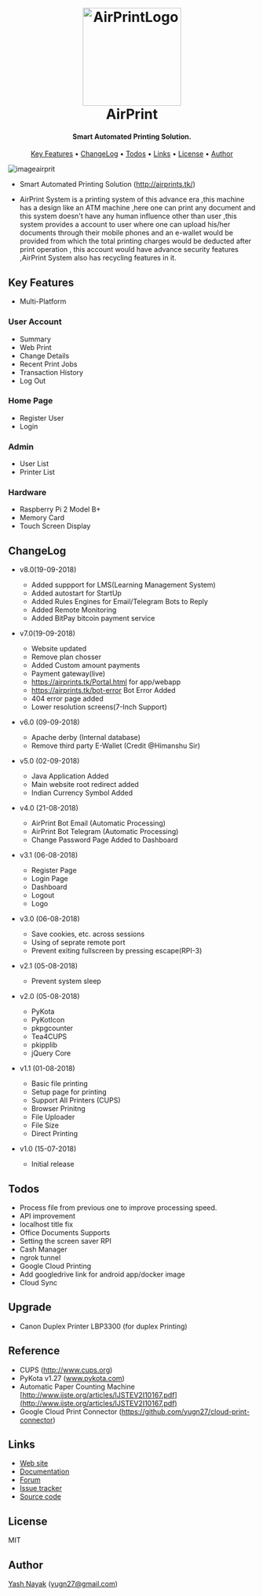
<h1 align="center">
  <br>
  <a href="https://airprints.tk"><img src="https://raw.githubusercontent.com/yugn27/AirPrint/master/Images/AirPrint.png?token=AWDf1VVEBkGRYT6l4PrcF8gBS2i1gM3rks5bq3aTwA%3D%3D" alt="AirPrintLogo" width="200"></a>
  <br>
  AirPrint
  <br>
</h1>

<h4 align="center">Smart Automated Printing Solution</a>.</h4>


<p align="center">
  <a href="#key-features">Key Features</a> •
   <a href="#changelog">ChangeLog</a> •
  <a href="#todos">Todos</a> •
  <a href="#links">Links</a> •
<a href="#license">License</a> •
  <a href="#author">Author</a> 
  
</p>



![imageairprit](https://raw.githubusercontent.com/yugn27/AirPrint/master/Images/03.png?token=AWDf1bY755ayndnduZ8g8HL2j8CDnTjSks5bqyEuwA%3D%3D)




   
- Smart Automated Printing Solution (http://airprints.tk/)

- AirPrint System is a printing system of this advance era ,this machine has a design like an ATM machine ,here one can print any document and this system doesn't have any human influence other than user ,this system provides a account to user where one can upload his/her documents through their mobile phones and an e-wallet would be provided from which the total printing charges would be deducted after print operation , this account would have advance security features ,AirPrint System also has recycling features in it.

## Key Features

- Multi-Platform

### User Account
- Summary
- Web Print
- Change Details
- Recent Print Jobs
- Transaction History
- Log Out


### Home Page
- Register User
- Login


### Admin
- User List
- Printer List 


### Hardware
 - Raspberry Pi 2 Model B+
 - Memory Card
 - Touch Screen Display


## ChangeLog

- v8.0(19-09-2018)
  	- Added suppport for LMS(Learning Management System)
	- Added autostart for StartUp
	- Added Rules Engines for Email/Telegram Bots to Reply
	- Added Remote Monitoring
	- Added BitPay bitcoin payment service
	

- v7.0(19-09-2018)
  	- Website updated
  	- Remove plan chosser
	- Added Custom amount payments
	- Payment gateway(live)
	- https://airprints.tk/Portal.html for app/webapp
	- https://airprints.tk/bot-error Bot Error Added
	- 404 error page added
	- Lower resolution screens(7-Inch Support)
	

- v6.0 (09-09-2018)
  	- Apache derby (Internal database)
  	- Remove third party E-Wallet (Credit @Himanshu Sir)


- v5.0 (02-09-2018)
 	 - Java Application Added
  	 - Main website root redirect added
	 - Indian Currency Symbol Added
	 
- v4.0 (21-08-2018)
 	 - AirPrint Bot Email (Automatic Processing)
  	 - AirPrint Bot Telegram (Automatic Processing)
	 - Change Password Page Added to Dashboard

- v3.1 (06-08-2018)
  	 - Register Page
 	 - Login Page
 	 - Dashboard
	 - Logout
	 - Logo
	 
- v3.0 (06-08-2018)
  	 - Save cookies, etc. across sessions
 	 - Using of seprate remote port
 	 - Prevent exiting fullscreen by pressing escape(RPI-3)

- v2.1 (05-08-2018)
	- Prevent system sleep

- v2.0 (05-08-2018)
 	 - PyKota
	 - PyKotIcon
	 - pkpgcounter
	 - Tea4CUPS
	 - pkipplib
	 - jQuery Core
	 
 
- v1.1 (01-08-2018)
	- Basic file printing
	- Setup page for printing
	- Support All Printers (CUPS)
	- Browser Prinitng
	- File Uploader
	- File Size
	- Direct Printing
	
  
- v1.0 (15-07-2018)
	- Initial release
	
	
	
## Todos
+ Process file from previous one to improve processing speed.
+ API improvement
+ localhost title fix
+ Office Documents Supports
+ Setting the screen saver RPI
+ Cash Manager
+ ngrok tunnel
+ Google Cloud Printing
+ Add googledrive link for android app/docker image
+ Cloud Sync

## Upgrade
+ Canon Duplex Printer LBP3300 (for duplex Printing)

## Reference
+ CUPS (http://www.cups.org)
+ PyKota v1.27 (www.pykota.com)
+ Automatic Paper Counting Machine [http://www.ijste.org/articles/IJSTEV2I10167.pdf](http://www.ijste.org/articles/IJSTEV2I10167.pdf)
+ Google Cloud Print Connector (https://github.com/yugn27/cloud-print-connector)

## Links

* [Web site](http://airprints.tk)
* [Documentation](https://github.com/yugn27/AirPrint)
* [Forum](https://airprints.tk/support.html)
* [Issue tracker](https://github.com/yugn27/AirPrint/issues)
* [Source code](https://github.com/yugn27/AirPrint)

## License

MIT

## Author

[Yash Nayak](http://yashnayak.tk) (yugn27@gmail.com)
